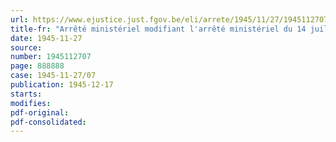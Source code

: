 ```yaml
---
url: https://www.ejustice.just.fgov.be/eli/arrete/1945/11/27/1945112707/justel
title-fr: "Arrêté ministériel modifiant l'arrêté ministériel du 14 juillet 1945, portant création du Conseil professionnel du Commerce en Tabac manufacturé, Articles pour Fumeurs et Accessoires"
date: 1945-11-27
source:
number: 1945112707
page: 888888
case: 1945-11-27/07
publication: 1945-12-17
starts:
modifies:
pdf-original:
pdf-consolidated:
---
```


